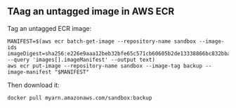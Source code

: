 ## TAag an untagged image in AWS ECR

Tag an untagged ECR image:

```
MANIFEST=$(aws ecr batch-get-image --repository-name sandbox --image-ids imageDigest=sha256:e226e9aaa12beb32bfe65c571cb60605b2de13338866bc832bba0e39f6819365 --query 'images[].imageManifest' --output text)
aws ecr put-image --repository-name sandbox --image-tag backup --image-manifest "$MANIFEST"
```

Then download it:

```
docker pull myarn.amazonaws.com/sandbox:backup
```